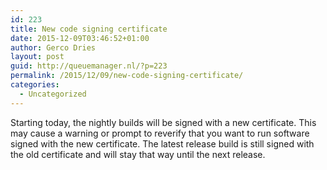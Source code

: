 ```yaml
---
id: 223
title: New code signing certificate
date: 2015-12-09T03:46:52+01:00
author: Gerco Dries
layout: post
guid: http://queuemanager.nl/?p=223
permalink: /2015/12/09/new-code-signing-certificate/
categories:
  - Uncategorized
---
```

Starting today, the nightly builds will be signed with a new certificate. This may cause a warning or prompt to reverify that you want to run software signed with the new certificate. The latest release build is still signed with the old certificate and will stay that way until the next release.